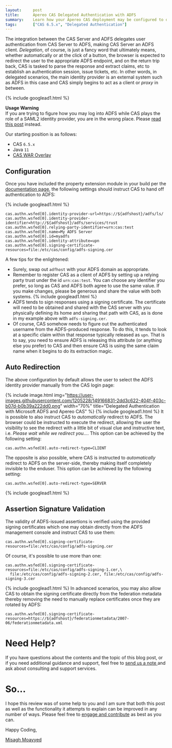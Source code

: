 ```yaml
---
layout:     post
title:      Apereo CAS Delegated Authentication with ADFS
summary:    Learn how your Apereo CAS deployment may be configured to delegate authentication to Microsoft ADFS.
tags:       ["CAS 6.5.x", "Delegated Authentication"]
---
```


The integration between the CAS Server and ADFS delegates user authentication from CAS Server to ADFS, making CAS Server an ADFS client. *Delegation*, of course, is just a fancy word that ultimately means, whether automatically or at the click of a button, the browser is expected to redirect the user to the appropriate ADFS endpoint, and on the return trip back, CAS is tasked to parse the response and extract claims, etc to establish an authentication session, issue tickets, etc. In other words, in delegated scenarios, the main identity provider is an external system such as ADFS in this case and CAS simply begins to act as a client or *proxy* in between.

{% include googlead1.html %}

<div class="alert alert-success">
  <strong>Usage Warning</strong><br/>If you are trying to figure how you may log into ADFS while CAS plays the role of a SAML2 identity provider, you are in the wrong place. Please <a href="/2017/11/22/cas-saml-integration-adfs/">read this post</a> instead.
</div>

Our starting position is as follows:

- CAS `6.5.x`
- Java `11`
- [CAS WAR Overlay](https://github.com/apereo/cas-overlay-template)

## Configuration

Once you have included the property extension module in your build per the [documentation page](https://apereo.github.io/cas/development/integration/ADFS-Integration.html), the following settings should instruct CAS to hand off authentication to ADFS:

{% include googlead1.html  %}

```
cas.authn.wsfed[0].identity-provider-url=https://${adfshost}/adfs/ls/
cas.authn.wsfed[0].identity-provider-identifier=http://${adfshost}/adfs/services/trust
cas.authn.wsfed[0].relying-party-identifier=urn:cas:test
cas.authn.wsfed[0].name=My ADFS Server
cas.authn.wsfed[0].id=myadfs
cas.authn.wsfed[0].identity-attribute=upn
cas.authn.wsfed[0].signing-certificate-resources=file:/etc/cas/config/adfs-signing.cer
```

A few tips for the enlightened:

- Surely, swap out `adfhost` with your ADFS domain as appropriate.
- Remember to register CAS as a client of ADFS by setting up a relying party trust under the id `urn:cas:test`. You can choose any identifier you prefer, so long as CAS and ADFS both agree to use the same value. If you make changes, please be generous and share the value with both systems.
{% include googlead1.html  %}
- ADFS tends to sign responses using a signing certificate. The certificate will need to be obtained and shared with the CAS server with you physically defining its home and sharing that path with CAS, as is done in my example above with `adfs-signing.cer`.
- Of course, CAS somehow needs to figure out the authenticated username from the ADFS-produced response. To do this, it tends to look at a specific claim within that response typically released as `upn`. That is to say, you need to ensure ADFS is releasing this attribute (or anything else you prefer) to CAS and then ensure CAS is using the same claim name when it begins to do its extraction magic.

## Auto Redirection

The above configuration by default allows the user to select the ADFS identity provider manually from the CAS login page:

{% include image.html img="https://user-images.githubusercontent.com/1205228/149166831-2dd3c622-404f-403c-b07d-b0b39a222dd0.png"
width="70%" title="Delegated Authentication with Microsoft ADFS and Apereo CAS" %}
{% include googlead1.html  %}
It is possible to also instruct CAS to *automatically* redirect to ADFS. The browser could be instructed to execute the redirect, allowing the user the visibility to see the redirect with a little bit of visual clue and instructive text, i.e. *Please wait while we redirect you...*. This option can be achieved by the following setting:

```
cas.authn.wsfed[0].auto-redirect-type=CLIENT
```

The opposite is also possible, where CAS is instructed to *automatically* redirect to ADFS on the server-side, thereby making itself completely invisible to the enduser. This option can be achieved by the following setting:

```
cas.authn.wsfed[0].auto-redirect-type=SERVER
```
{% include googlead1.html  %}

## Assertion Signature Validation

The validity of ADFS-issued assertions is verified using the provided signing certificates which one may obtain directly from the ADFS management console and instruct CAS to use them:

```
cas.authn.wsfed[0].signing-certificate-resources=file:/etc/cas/config/adfs-signing.cer
```

Of course, it's possible to use more than one:

```
cas.authn.wsfed[0].signing-certificate-resources=file:/etc/cas/config/adfs-signing-1.cer,\
  file:/etc/cas/config/adfs-signing-2.cer, file:/etc/cas/config/adfs-signing-3.cer
```
{% include googlead1.html  %}
In advanced scenarios, you may also allow CAS to obtain the signing certificate directly from the federation metadata thereby removing the need to manually replace certificates once they are rotated by ADFS:

```
cas.authn.wsfed[0].signing-certificate-resources=https://${adfshost}/federationmetadata/2007-06/federationmetadata.xml
```

# Need Help?

If you have questions about the contents and the topic of this blog post, or if you need additional guidance and support, feel free to [send us a note ](/#contact-section-header) and ask about consulting and support services.

# So...

I hope this review was of some help to you and I am sure that both this post as well as the functionality it attempts to explain can be improved in any number of ways. Please feel free to [engage and contribute][contribguide] as best as you can.

Happy Coding,

[Misagh Moayyed](https://fawnoos.com)

[contribguide]: https://apereo.github.io/cas/developer/Contributor-Guidelines.html
